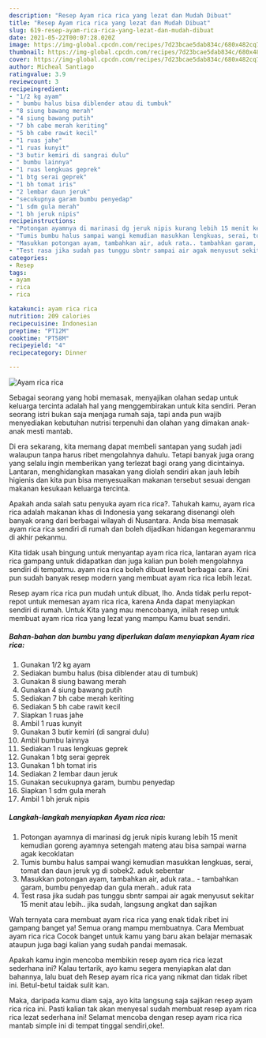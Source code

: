 ```yaml
---
description: "Resep Ayam rica rica yang lezat dan Mudah Dibuat"
title: "Resep Ayam rica rica yang lezat dan Mudah Dibuat"
slug: 619-resep-ayam-rica-rica-yang-lezat-dan-mudah-dibuat
date: 2021-05-22T00:07:28.020Z
image: https://img-global.cpcdn.com/recipes/7d23bcae5dab834c/680x482cq70/ayam-rica-rica-foto-resep-utama.jpg
thumbnail: https://img-global.cpcdn.com/recipes/7d23bcae5dab834c/680x482cq70/ayam-rica-rica-foto-resep-utama.jpg
cover: https://img-global.cpcdn.com/recipes/7d23bcae5dab834c/680x482cq70/ayam-rica-rica-foto-resep-utama.jpg
author: Micheal Santiago
ratingvalue: 3.9
reviewcount: 3
recipeingredient:
- "1/2 kg ayam"
- " bumbu halus bisa diblender atau di tumbuk"
- "8 siung bawang merah"
- "4 siung bawang putih"
- "7 bh cabe merah keriting"
- "5 bh cabe rawit kecil"
- "1 ruas jahe"
- "1 ruas kunyit"
- "3 butir kemiri di sangrai dulu"
- " bumbu lainnya"
- "1 ruas lengkuas geprek"
- "1 btg serai geprek"
- "1 bh tomat iris"
- "2 lembar daun jeruk"
- "secukupnya garam bumbu penyedap"
- "1 sdm gula merah"
- "1 bh jeruk nipis"
recipeinstructions:
- "Potongan ayamnya di marinasi dg jeruk nipis kurang lebih 15 menit kemudian goreng ayamnya setengah mateng atau bisa sampai warna agak kecoklatan"
- "Tumis bumbu halus sampai wangi kemudian masukkan lengkuas, serai, tomat dan daun jeruk yg di sobek2. aduk sebentar"
- "Masukkan potongan ayam, tambahkan air, aduk rata.. tambahkan garam, bumbu penyedap dan gula merah.. aduk rata"
- "Test rasa jika sudah pas tunggu sbntr sampai air agak menyusut sekitar 15 menit atau lebih.. jika sudah, langsung angkat dan sajikan"
categories:
- Resep
tags:
- ayam
- rica
- rica

katakunci: ayam rica rica 
nutrition: 209 calories
recipecuisine: Indonesian
preptime: "PT12M"
cooktime: "PT58M"
recipeyield: "4"
recipecategory: Dinner

---
```



![Ayam rica rica](https://img-global.cpcdn.com/recipes/7d23bcae5dab834c/680x482cq70/ayam-rica-rica-foto-resep-utama.jpg)

Sebagai seorang yang hobi memasak, menyajikan olahan sedap untuk keluarga tercinta adalah hal yang menggembirakan untuk kita sendiri. Peran seorang istri bukan saja menjaga rumah saja, tapi anda pun wajib menyediakan kebutuhan nutrisi terpenuhi dan olahan yang dimakan anak-anak mesti mantab.

Di era  sekarang, kita memang dapat membeli santapan yang sudah jadi walaupun tanpa harus ribet mengolahnya dahulu. Tetapi banyak juga orang yang selalu ingin memberikan yang terlezat bagi orang yang dicintainya. Lantaran, menghidangkan masakan yang diolah sendiri akan jauh lebih higienis dan kita pun bisa menyesuaikan makanan tersebut sesuai dengan makanan kesukaan keluarga tercinta. 



Apakah anda salah satu penyuka ayam rica rica?. Tahukah kamu, ayam rica rica adalah makanan khas di Indonesia yang sekarang disenangi oleh banyak orang dari berbagai wilayah di Nusantara. Anda bisa memasak ayam rica rica sendiri di rumah dan boleh dijadikan hidangan kegemaranmu di akhir pekanmu.

Kita tidak usah bingung untuk menyantap ayam rica rica, lantaran ayam rica rica gampang untuk didapatkan dan juga kalian pun boleh mengolahnya sendiri di tempatmu. ayam rica rica boleh dibuat lewat berbagai cara. Kini pun sudah banyak resep modern yang membuat ayam rica rica lebih lezat.

Resep ayam rica rica pun mudah untuk dibuat, lho. Anda tidak perlu repot-repot untuk memesan ayam rica rica, karena Anda dapat menyiapkan sendiri di rumah. Untuk Kita yang mau mencobanya, inilah resep untuk membuat ayam rica rica yang lezat yang mampu Kamu buat sendiri.

<!--inarticleads1-->

##### Bahan-bahan dan bumbu yang diperlukan dalam menyiapkan Ayam rica rica:

1. Gunakan 1/2 kg ayam
1. Sediakan  bumbu halus (bisa diblender atau di tumbuk)
1. Gunakan 8 siung bawang merah
1. Gunakan 4 siung bawang putih
1. Sediakan 7 bh cabe merah keriting
1. Sediakan 5 bh cabe rawit kecil
1. Siapkan 1 ruas jahe
1. Ambil 1 ruas kunyit
1. Gunakan 3 butir kemiri (di sangrai dulu)
1. Ambil  bumbu lainnya
1. Sediakan 1 ruas lengkuas geprek
1. Gunakan 1 btg serai geprek
1. Gunakan 1 bh tomat iris
1. Sediakan 2 lembar daun jeruk
1. Gunakan secukupnya garam, bumbu penyedap
1. Siapkan 1 sdm gula merah
1. Ambil 1 bh jeruk nipis




<!--inarticleads2-->

##### Langkah-langkah menyiapkan Ayam rica rica:

1. Potongan ayamnya di marinasi dg jeruk nipis kurang lebih 15 menit kemudian goreng ayamnya setengah mateng atau bisa sampai warna agak kecoklatan
1. Tumis bumbu halus sampai wangi kemudian masukkan lengkuas, serai, tomat dan daun jeruk yg di sobek2. aduk sebentar
1. Masukkan potongan ayam, tambahkan air, aduk rata.. - tambahkan garam, bumbu penyedap dan gula merah.. aduk rata
1. Test rasa jika sudah pas tunggu sbntr sampai air agak menyusut sekitar 15 menit atau lebih.. jika sudah, langsung angkat dan sajikan




Wah ternyata cara membuat ayam rica rica yang enak tidak ribet ini gampang banget ya! Semua orang mampu membuatnya. Cara Membuat ayam rica rica Cocok banget untuk kamu yang baru akan belajar memasak ataupun juga bagi kalian yang sudah pandai memasak.

Apakah kamu ingin mencoba membikin resep ayam rica rica lezat sederhana ini? Kalau tertarik, ayo kamu segera menyiapkan alat dan bahannya, lalu buat deh Resep ayam rica rica yang nikmat dan tidak ribet ini. Betul-betul taidak sulit kan. 

Maka, daripada kamu diam saja, ayo kita langsung saja sajikan resep ayam rica rica ini. Pasti kalian tak akan menyesal sudah membuat resep ayam rica rica lezat sederhana ini! Selamat mencoba dengan resep ayam rica rica mantab simple ini di tempat tinggal sendiri,oke!.

